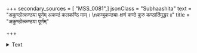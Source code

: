 +++
secondary_sources = [ "MSS_0081",]
jsonClass = "Subhaashita"
text = "अकुण्ठोत्कण्ठया पूर्णम् अकण्ठं कलकण्ठि माम्।  \nकम्बुकण्ठ्याः क्षणं कण्ठे कुरु कण्ठार्तिमुद्धर॥"
title = "अकुण्ठोत्कण्ठया पूर्णम्"

+++

<details><summary>Text</summary>

अकुण्ठोत्कण्ठया पूर्णम् अकण्ठं कलकण्ठि माम्।  
कम्बुकण्ठ्याः क्षणं कण्ठे कुरु कण्ठार्तिमुद्धर॥
</details>
